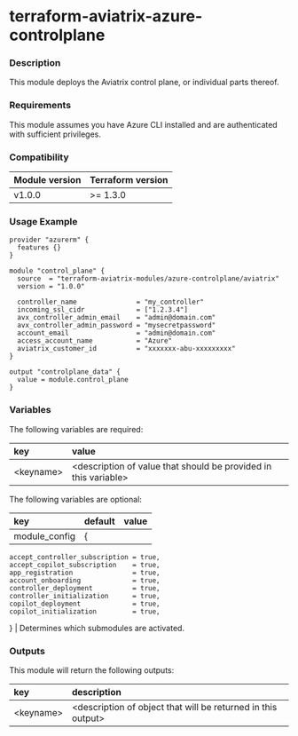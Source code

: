 # terraform-aviatrix-azure-controlplane

### Description
This module deploys the Aviatrix control plane, or individual parts thereof.

### Requirements
This module assumes you have Azure CLI installed and are authenticated with sufficient privileges.

### Compatibility
Module version | Terraform version
:--- | :---
v1.0.0 | >= 1.3.0

### Usage Example
```hcl
provider "azurerm" {
  features {}
}

module "control_plane" {
  source  = "terraform-aviatrix-modules/azure-controlplane/aviatrix"
  version = "1.0.0"

  controller_name               = "my_controller"
  incoming_ssl_cidr             = ["1.2.3.4"]
  avx_controller_admin_email    = "admin@domain.com"
  avx_controller_admin_password = "mysecretpassword"
  account_email                 = "admin@domain.com"
  access_account_name           = "Azure"
  aviatrix_customer_id          = "xxxxxxx-abu-xxxxxxxxx"
}

output "controlplane_data" {
  value = module.control_plane
}
```

### Variables
The following variables are required:

key | value
:--- | :---
\<keyname> | \<description of value that should be provided in this variable>

The following variables are optional:

key | default | value 
:---|:---|:---
module_config |  {
    accept_controller_subscription = true,
    accept_copilot_subscription    = true,
    app_registration               = true,
    account_onboarding             = true,
    controller_deployment          = true,
    controller_initialization      = true,
    copilot_deployment             = true,
    copilot_initialization         = true,
  } | Determines which submodules are activated.

### Outputs
This module will return the following outputs:

key | description
:---|:---
\<keyname> | \<description of object that will be returned in this output>
